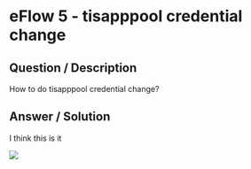 # **eFlow 5 - tisapppool credential change** #

## **Question / Description** ##

How to do tisapppool credential change?


## **Answer / Solution** ##

I think this is it 

![](http://i.imgur.com/NtdBxat.png)














